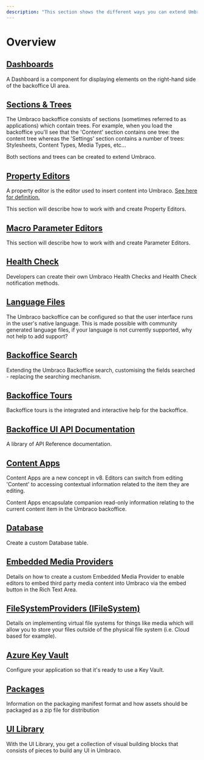 ```yaml
---
description: "This section shows the different ways you can extend Umbraco. From Content Apps to Backoffice tours, and many more."
---
```


# Overview

## [Dashboards](dashboards.md)

A Dashboard is a component for displaying elements on the right-hand side of the backoffice UI area.

## [Sections & Trees](section-trees/)

The Umbraco backoffice consists of sections (sometimes referred to as applications) which contain trees. For example, when you load the backoffice you'll see that the 'Content' section contains one tree: the content tree whereas the 'Settings' section contains a number of trees: Stylesheets, Content Types, Media Types, etc...

Both sections and trees can be created to extend Umbraco.

## [Property Editors](property-editors/)

A property editor is the editor used to insert content into Umbraco. [See here for definition.](property-editors/)

This section will describe how to work with and create Property Editors.

## [Macro Parameter Editors](macro-parameter-editors.md)

This section will describe how to work with and create Parameter Editors.

## [Health Check](health-check/)

Developers can create their own Umbraco Health Checks and Health Check notification methods.

## [Language Files](language-files.md)

The Umbraco backoffice can be configured so that the user interface runs in the user's native language. This is made possible with community generated language files, if your language is not currently supported, why not help to add support?

## [Backoffice Search](backoffice-search.md)

Extending the Umbraco Backoffice search, customising the fields searched - replacing the searching mechanism.

## [Backoffice Tours](backoffice-tours.md)

Backoffice tours is the integrated and interactive help for the backoffice.

## [Backoffice UI API Documentation](backoffice-ui-api-documentation.md)

A library of API Reference documentation.

## [Content Apps](content-apps.md)

Content Apps are a new concept in v8. Editors can switch from editing 'Content' to accessing contextual information related to the item they are editing.

Content Apps encapsulate companion read-only information relating to the current content item in the Umbraco backoffice.

## [Database](database.md)

Create a custom Database table.

## [Embedded Media Providers](embedded-media-providers.md)

Details on how to create a custom Embedded Media Provider to enable editors to embed third party media content into Umbraco via the embed button in the Rich Text Area.

## [FileSystemProviders (IFileSystem)](filesystemproviders/)

Details on implementing virtual file systems for things like media which will allow you to store your files outside of the physical file system (i.e. Cloud based for example).

## [Azure Key Vault](key-vault.md)

Configure your application so that it's ready to use a Key Vault.

## [Packages](packages/)

Information on the packaging manifest format and how assets should be packaged as a zip file for distribution

## [UI Library](ui-library.md)

With the UI Library, you get a collection of visual building blocks that consists of pieces to build any UI in Umbraco.
